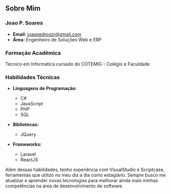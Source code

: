 ## Sobre Mim

### Joao P. Soares

- **Email**: [joaopedroszr@gmail.com](mailto:joaopedroszr@gmail.com)
- **Área:** Engenheiro de Soluções Web e ERP

### Formação Acadêmica

Técnico em Informática cursado do COTEMIG - Colégio e Faculdade

### Habilidades Técnicas

- **Linguagens de Programação:**
  - C#
  - JavaScript
  - PHP
  - SQL

- **Bibliotecas:**
  - JQuery

- **Frameworks:**
  - Laravel
  - ReactJS

Além dessas habilidades, tenho experiência com VisualStudio e Scriptcase, ferramentas que utilizo no meu dia a dia como estagiário. Sempre busco me atualizar e aprender novas tecnologias para melhorar ainda mais minhas competências na área de desenvolvimento de software.
